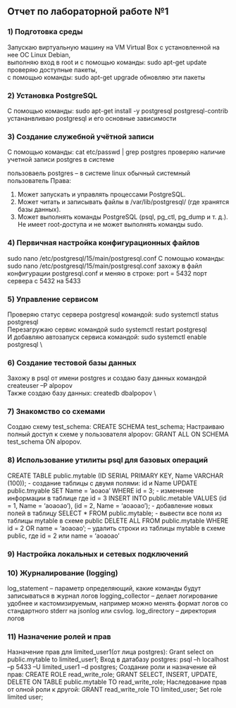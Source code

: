 ## Отчет по лабораторной работе №1 

### 1) Подготовка среды 
Запускаю виртуальную машину на VM Virtual Box c установленной на нее ОС Linux Debian, \
выполняю вход в root и с помощью команды: sudo apt-get update проверяю доступные пакеты, \
с помощью команды: sudo apt-get upgrade обновляю эти пакеты

### 2) Установка PostgreSQL
С помощью команды: sudo apt-get install -y postgresql postgresql-contrib устананвливаю postgresql и его основные зависимости

### 3) Создание служебной учётной записи
С помощью команды: cat etc/passwd | grep postgres проверяю наличие учетной записи postgres в системе

пользоваель postgres – в системе linux обычный системный пользователь
Права:
1.	Может запускать и управлять процессами PostgreSQL. 
2.	Может читать и записывать файлы в /var/lib/postgresql/ (где хранятся базы данных).
3.	Может выполнять команды PostgreSQL (psql, pg_ctl, pg_dump и т. д.). Не имеет root-доступа и не может выполнять команды sudo.

### 4) Первичная настройка конфигурационных файлов 
sudo nano /etc/postgresql/15/main/postgresql.conf
С помощью команды: sudo nano /etc/postgresql/15/main/postgresql.conf захожу в файл конфигурации postgresql.conf
и меняю в строке: port = 5432 порт сервера с 5432 на 5433

### 5) Управление сервисом 
Проверяю статус сервера postgresql командой: sudo systemctl status postgresql \
Перезагружаю сервис командой sudo systemctl restart postgresql \
И добавляю автозапуск сервиса командой: sudo systemctl enable postgresql \

### 6) Создание тестовой базы данных 
Захожу в psql от имени postgres и создаю базу данных командой createuser –P alpopov \
Также создаю базу данных: createdb dbalpopov \

### 7) Знакомство со схемами 
Создаю схему test_schema: CREATE SCHEMA test_schema;
Настраиваю полный доступ к схеме у пользователя alpopov: GRANT ALL ON SCHEMA test_schema ON alpopov.

### 8) Использование утилиты psql для базовых операций 
CREATE TABLE public.mytable (ID SERIAL PRIMARY KEY, Name VARCHAR (100)); - создание таблицы с двумя полями: id и Name
UPDATE public.tmyable SET Name = ’aoaoa’ WHERE id = 3; - изменение информации в таблице где id = 3
INSERT INTO public.metable VALUES (id = 1, Name = ‘aoaoao’), (id = 2, Name = ‘aoaoao’); - добавление новых полей в таблицу
SELECT * FROM public.mytable; - вывести все поля из таблицы mytable в схеме public
DELETE ALL FROM public.mytable WHERE id = 2 OR name = ‘aoaoao’; – удалить строки из таблицы mytable  в схеме public, где id = 2 или name = ‘aoaoao’

### 9) Настройка локальных и сетевых подключений 

### 10)  Журналирование (logging)
log_statement – параметр определяющий, какие команды будут записываться в журнал логов
logging_collector – делает логирование удобнее и кастомизируемым, например можно менять
формат логов со стандартного stderr на jsonlog или csvlog.
log_directory – директория логов

### 11)  Назначение ролей и прав
Назначение прав для limited_user1(от лица postgres): Grant select on public.mytable to limited_user1;
Вход в датабазу postgres: psql –h localhost –p 5433 –U limited_user1 –d postgres;
Создание роли и назначение ей прав: CREATE ROLE read_write_role;
GRANT SELECT, INSERT, UPDATE, DELETE ON TABLE public.mytable TO read_write_role;
Наследование прав от олной роли к другой: GRANT read_write_role TO limited_user;
Set role limited user;
